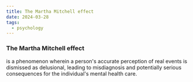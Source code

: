 ```yaml
---
title: The Martha Mitchell effect
date: 2024-03-28
tags:
  - psychology
---
```

### The Martha Mitchell effect 
is a phenomenon wherein a person's accurate perception of real events is dismissed as delusional, leading to misdiagnosis and potentially serious consequences for the individual's mental health care.